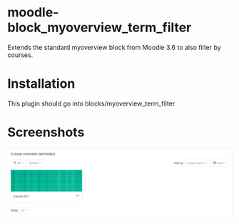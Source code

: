 moodle-block_myoverview_term_filter
===================================

Extends the standard myoverview block from Moodle 3.6 to also filter by courses.

Installation
============
This plugin should go into blocks/myoverview_term_filter

Screenshots
============
![img](https://raw.githubusercontent.com/justusdieckmann/images/master/myoverview_term_filter.png)